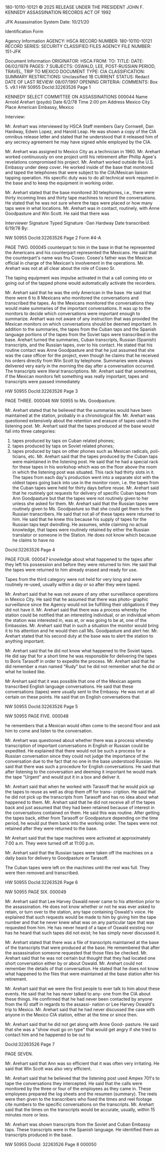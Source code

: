 180-10110-10121 © 2025 RELEASE UNDER THE PRESIDENT JOHN F. KENNEDY ASSASSINATION RECORDS ACT OF 1992

JFK Assassination System Date: 10/21/20

Identification Form

Agency Information
AGENCY: HSCA
RECORD NUMBER: 180-10110-10121
RECORD SERIES: SECURITY CLASSIFIED FILES
AGENCY FILE NUMBER: 151-JFK

Document Information
ORIGINATOR: HSCA
FROM:
TO:
TITLE:
DATE: 06/02/1978
PAGES: 7
SUBJECTS: OSWALD, LEE, POST-RUSSIAN PERIOD, TRAVEL, TRIP TO MEXICO
DOCUMENT TYPE: CIA
CLASSIFICATION: SUMMARY
RESTRICTIONS: Unclassified 1B
CURRENT STATUS: Redact
DATE OF LAST REVIEW: 08/07/1997
OPENING CRITERIA:
COMMENTS: Box 5.
v9.1
HW 50955 DocId:32263526 Page 1

KENNEDY
SELECT COMMITTEE ON ASSASSINATIONS 000044
Name Arnold Arehart (psydo) Date 6/2/78 Time 2:00 pm
Address Mexico City Place American Embassy, Mexico

Interview:

Mr. Arehart was interviewed by HSCA Staff members Gary Cornwell,
Dan Hardway, Edwin Lopez, and Harold Leap. He was shown a copy of the
CIA omnibus release letter and stated that he understood that it released
him of any secrecy agreement he may have signed while employed by the
CIA.

Mr. Arehart was assigned to Mexico City as a technician in 1960.
Mr. Arehart worked continuously on one project until his retirement
after Phillip Agee's revelations compromised his project. Mr. Arehart
worked outside the U.S. Embassy under deep cover. He worked inside of
the base that monitored and taped the telephones that were subject to
the CIA/Mexican liaison tapping operation. His specific duty was to
do all technical work required in the base and to keep the equipment in
working order.

Mr. Arehart stated that the base monitored 30 telephones, i.e.,
there were thirty incoming lines and thirty tape machines to record the
conversations. He stated that he was not sure where the taps were placed
or how many taps were in what locations. Mr. Arehart was in contact,
routinely, with Anne Goodpasture and Win Scott. He said that there was

Interviewer Signature
Typed Signature
-Dan Hardway
Date transcribed: 6/19/78
By:

NW 50955 DocId:32263526 Page 2 Form #4-A

PAGE TWO. 000045
counterpart to him in the base in that he represented the Americans and
his counterpart represented the Mexicans. He said that the counterpart's
name was fnu Coseo. Coseo's father was the Mexican official in charge
of the Mexican's involvement in the operations. Mr. Arehart was not at
all clear about the role of Coseo Sr.

The taping equipment was impulse activated in that a call
coming into or going out of the tapped phone would automatically
activate the recorders.

Mr. Arehart said that he was the only American in the base.
He said that there were 6 to 8 Mexicans who monitored the conversations
and transcribed the tapes. As the Mexicans monitored the conversations
they would make summaries of the important conversations. It was up to
the monitors to decide which conversations were important enough to
summarize. Arehart was not aware of any instruction that was provided
the Mexican monitors on which conversations should be deemed important.
In addition to the summaries, the tapes from the Cuban taps and the
Spanish language portions of the tapes from the Soviet taps were
transcribed in the base. Arehart turned the summaries, Cuban transcripts,
Russian (Spanish) transcripts, and the Russian tapes, over to his contact.
He stated that his routine contact was Anne Goodpasture and that he just
assumed that she was the case officer for the project, even though he
claims that he received his orders directly from Win Scott by telephone.
Summaries were always delivered very early in the morning the day after
a conversation occurred. The transcripts were literal transcriptions.
Mr. Arehart said that sometimes, if the Mexican monitors felt something
was really important, tapes and transcripts were passed immediately

HW 50955 DocId:32263526 Page 3

PAGE THREE. 000046
NW 50955
to Ms. Goodpasture.

Mr. Arehart stated that he believed that the summaries would
have been maintained at the station, probably in a chronological file.
Mr. Arehart was questioned extensively about the retention
and erasure of tapes used in the listening post. Mr. Arehart said that
the tapes produced at the base would fall into three categories:
1) tapes produced by taps on Cuban related phones;
2) tapes produced by taps on Soviet related phones;
3) tapes produced by taps on other phones such as Mexican radicals, poli-
ticians, etc.
Mr. Arehart said that the tapes produced by the Cuban taps were maintained
in the listening post. He said that he had a special rack for these
tapes in his workshop which was on the floor above the room in which
the listening post was situated. This rack had thirty slots in it.
The tapes from each day's production went into a separate slot with
the oldest tapes going back into use in the monitor room, i.e. the tapes
from the Cuban tapes were held for thirty days before reuse. Mr. Arehart
said that he routinely got requests for delivery of specific Cuban
tapes from Ann Goodpasture but that the tapes were not routinely given
to her unless she asked for them.
Mr. Arehart said that the Russian tapes were routinely given
to Ms. Goodpasture so that she could get them to the Russian transcribers.
He said that not all of these tapes were returned to him. He said that
he knew this because his supply of tapes for the Russian taps kept
dwindling. He assumes, while claiming no actual knowledge, that tapes
were routinely retained by either the Russian translator or someone in
the Station. He does not know which because he claims to have no

DocId:32263526 Page 4

PAGE FOUR. 000047
knowledge about what happened to the tapes after they left his possession
and before they were returned to him. He said that the tapes were
returned to him already erased and ready for use.

Tapes from the third category were not held for very long and
were routinely re-used, usually within a day or so after they were
taped.

Mr. Arehart said that he was not aware of any other surveillance
operations in Mexico City. He said that he assumed that there was photo-
graphic surveillance since the Agency would not be fulfilling their
obligations if they did not have it. Mr. Arehart said that there was
a process whereby the station could be notified that an interesting
individual, or an individual whom the station was interested in, was
at, or was going to be at, one of the Embassies. Mr. Arehart said that
in such a situation the monitor would bring it to his attention and he
would then call Ms. Goodpasture and alert her. Mr. Arehart stated that
his second duty at the base was to alert the station to anything
important.

Mr. Arehart said that he did not know what happened to the
Soviet tapes. He did say that for a short time he was responsible for
delivering the tapes to Boris Tarasoff in order to expedite the process.
Mr. Arehart said that he did remember a man named "Rudy" but he did not
remember what he did or what he looked like.

Mr Arehart said that it was possible that one of the Mexican
agents transcribed English language conversations. He said that these
conversations (tapes) were usually sent to the Embassy. He was not at
all certain on these points. He said that on English conversations that

NW 50955 DocId:32263526 Page 5

NW 50955
PAGE FIVE. 000048

he remembers that a Mexican would often come to the second floor and
ask him to come and listen to the conversation.

Mr. Arehart was questioned about whether there was a process
whereby transcription of important conversations in English or Russian
could be expedited. He explained that there would not be such a
process for a Russian conversation since they could not judge the
importance of the conversation due to the fact that no one in the
base understood Russian. He said that there was such a procedure for
English conversations. He said that after listening to the conversation
and deeming it important he would mark the tape "Urgent" and would
put it in a box and deliver it.

Mr. Arehart said that when he worked with Tarasoff that he
would pick up the tapes to reuse as well as drop them off for trans-
cription. He said that he did not pick up the transcripts from Tarasoff
and has no idea about what happened to them. Mr. Arehart said that
he did not receive all of the tapes back and just assumed that they
had been retained because of interest in the conversations contained on
them. He said this was routine. After getting the tapes back, either
from Tarasoff or Goodpasture depending on the time period, he would
put them back into the working order. The tapes were not retained after
they were returned to the base.

Mr Arehart said that the tape machines were activated at
approximately 7:00 a.m. They were turned off at 11:00 p.m.

Mr. Arehart said that the Russian tapes were taken off the
machines on a daily basis for delivery to Goodpasture or Tarasoff.

The Cuban tapes were left on the machines until the reel was full.
They were then removed and transcribed.

HW 50955 DocId:32263526 Page 6

NW 50955
PAGE SIX. 000049

Mr. Arehart said that Lee Harvey Oswald never came to his attention
prior to the assassination. He does not know whether or not he was
ever asked to retain, or turn over to the station, any tape containing
Oswald's voice. He explained that such requests would be made to
him by giving him the tape number and that he never knew what was
on any particular tape that was requested from him. He has never
heard of a tape of Oswald existing nor has he heard that such
tapes did not exist; he has simply never discussed it.

Mr. Arehart stated that there was a file of transcripts
maintained at the base of the transcripts that were produced at the
base. He remembered that after the assassination someone requested
that those files be checked. Mr. Arehart said that he was not certain
but thought that they had located one short conversation either by
or about Oswald. Mr. Arehart could not remember the details of that
conversation. He stated that he does not know what happened to the
files that were maintained at the base station after his retirement.

Mr. Arehart said that we were the first people to ever talk
to him about these events. He said that he has never talked to any-
one from the CIA about these things. He confirmed that he had never
been contacted by anyone from the IG staff in regards to the assassi-
nation or Lee Harvey Oswald's trip to Mexico. Mr. Arehart said that
he had never discussed the case with anyone in the Mexico CIA station,
either at the time or since then.

Mr. Arehart said that he did not get along with Anne Good-
pasture. He said that she was a "show must go on type" that would
get angry if she tried to contact him and he happened to be out to

DocId:32263526 Page 7

PAGE SEVEN.

Mr. Arehart said that Ann was so efficient that it was often very
irritating. He said that Win Scott was also very efficient.

Mr. Arehart said that he believed that the listening post
used Ampex 701's to tape the conversations they intercepted. He
said that the calls were monitored by the three or four of the
employees as they came in. These employees prepared the log
sheets and the resumen (summary). The reels were then given to
the transcribers who fixed the times and reel footage cite numbers
to the specific conversations on the transcripts. Mr. Arehart said
that the times on the transcripts would be accurate, usually, within
15 minutes more or less.

Mr. Arehart was shown transcripts from the Soviet and
Cuban Embassy taps. These transcripts were in the Spanish language.
He identified them as transcripts produced in the base.

NW 50955
DocId: 32263526 Page 8
000050
